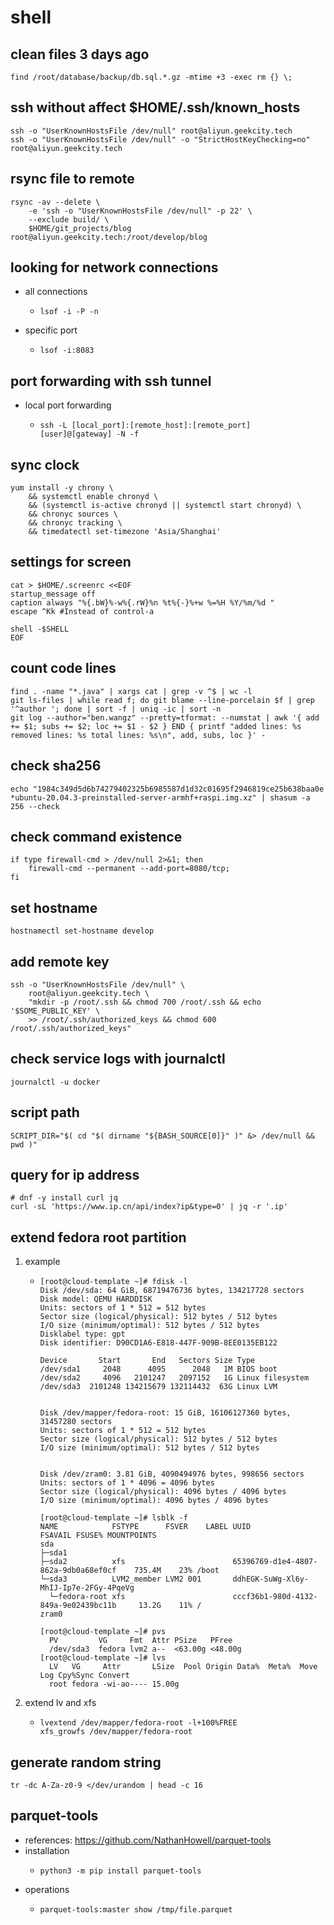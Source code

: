 # shell

## clean files 3 days ago

```shell
find /root/database/backup/db.sql.*.gz -mtime +3 -exec rm {} \;
```

## ssh without affect $HOME/.ssh/known_hosts

```shell
ssh -o "UserKnownHostsFile /dev/null" root@aliyun.geekcity.tech
ssh -o "UserKnownHostsFile /dev/null" -o "StrictHostKeyChecking=no" root@aliyun.geekcity.tech
```

## rsync file to remote

```shell
rsync -av --delete \
    -e 'ssh -o "UserKnownHostsFile /dev/null" -p 22' \
    --exclude build/ \
    $HOME/git_projects/blog root@aliyun.geekcity.tech:/root/develop/blog
```

## looking for network connections

* all connections
    + ```shell
      lsof -i -P -n
      ```
* specific port
    + ```shell
      lsof -i:8083
      ```

## port forwarding with ssh tunnel

* local port forwarding
    + ```shell
      ssh -L [local_port]:[remote_host]:[remote_port] [user]@[gateway] -N -f
      ```

## sync clock

```shell
yum install -y chrony \
    && systemctl enable chronyd \
    && (systemctl is-active chronyd || systemctl start chronyd) \
    && chronyc sources \
    && chronyc tracking \
    && timedatectl set-timezone 'Asia/Shanghai'
```

## settings for screen

```shell
cat > $HOME/.screenrc <<EOF
startup_message off
caption always "%{.bW}%-w%{.rW}%n %t%{-}%+w %=%H %Y/%m/%d "
escape ^Kk #Instead of control-a

shell -$SHELL
EOF
```

## count code lines

```shell
find . -name "*.java" | xargs cat | grep -v ^$ | wc -l
git ls-files | while read f; do git blame --line-porcelain $f | grep '^author '; done | sort -f | uniq -ic | sort -n
git log --author="ben.wangz" --pretty=tformat: --numstat | awk '{ add += $1; subs += $2; loc += $1 - $2 } END { printf "added lines: %s removed lines: %s total lines: %s\n", add, subs, loc }' -
```

## check sha256

```shell
echo "1984c349d5d6b74279402325b6985587d1d32c01695f2946819ce25b638baa0e *ubuntu-20.04.3-preinstalled-server-armhf+raspi.img.xz" | shasum -a 256 --check
```

## check command existence

```shell
if type firewall-cmd > /dev/null 2>&1; then 
    firewall-cmd --permanent --add-port=8080/tcp; 
fi
```

## set hostname

```shell
hostnamectl set-hostname develop
```

## add remote key

```shell
ssh -o "UserKnownHostsFile /dev/null" \
    root@aliyun.geekcity.tech \
    "mkdir -p /root/.ssh && chmod 700 /root/.ssh && echo '$SOME_PUBLIC_KEY' \
    >> /root/.ssh/authorized_keys && chmod 600 /root/.ssh/authorized_keys"
```

## check service logs with journalctl

```shell
journalctl -u docker
```

## script path

```shell
SCRIPT_DIR="$( cd "$( dirname "${BASH_SOURCE[0]}" )" &> /dev/null && pwd )"
```

## query for ip address
```shell
# dnf -y install curl jq
curl -sL 'https://www.ip.cn/api/index?ip&type=0' | jq -r '.ip'
```

## extend fedora root partition
1. example
    * ```text
      [root@cloud-template ~]# fdisk -l
      Disk /dev/sda: 64 GiB, 68719476736 bytes, 134217728 sectors
      Disk model: QEMU HARDDISK
      Units: sectors of 1 * 512 = 512 bytes
      Sector size (logical/physical): 512 bytes / 512 bytes
      I/O size (minimum/optimal): 512 bytes / 512 bytes
      Disklabel type: gpt
      Disk identifier: D90CD1A6-E818-447F-909B-8EE0135EB122
      
      Device       Start       End   Sectors Size Type
      /dev/sda1     2048      4095      2048   1M BIOS boot
      /dev/sda2     4096   2101247   2097152   1G Linux filesystem
      /dev/sda3  2101248 134215679 132114432  63G Linux LVM
      
      
      Disk /dev/mapper/fedora-root: 15 GiB, 16106127360 bytes, 31457280 sectors
      Units: sectors of 1 * 512 = 512 bytes
      Sector size (logical/physical): 512 bytes / 512 bytes
      I/O size (minimum/optimal): 512 bytes / 512 bytes
      
      
      Disk /dev/zram0: 3.81 GiB, 4090494976 bytes, 998656 sectors
      Units: sectors of 1 * 4096 = 4096 bytes
      Sector size (logical/physical): 4096 bytes / 4096 bytes
      I/O size (minimum/optimal): 4096 bytes / 4096 bytes

      [root@cloud-template ~]# lsblk -f
      NAME            FSTYPE      FSVER    LABEL UUID                                   FSAVAIL FSUSE% MOUNTPOINTS
      sda
      ├─sda1
      ├─sda2          xfs                        65396769-d1e4-4807-862a-9db0a68ef0cf    735.4M    23% /boot
      └─sda3          LVM2_member LVM2 001       ddhEGK-SuWg-Xl6y-MhIJ-Ip7e-2FGy-4PqeVg
        └─fedora-root xfs                        cccf36b1-980d-4132-849a-9e02439bc11b     13.2G    11% /
      zram0

      [root@cloud-template ~]# pvs
        PV         VG     Fmt  Attr PSize   PFree
        /dev/sda3  fedora lvm2 a--  <63.00g <48.00g
      [root@cloud-template ~]# lvs
        LV   VG     Attr       LSize  Pool Origin Data%  Meta%  Move Log Cpy%Sync Convert
        root fedora -wi-ao---- 15.00g
      ```
2. extend lv and xfs
    * ```shell
      lvextend /dev/mapper/fedora-root -l+100%FREE
      xfs_growfs /dev/mapper/fedora-root
      ```

## generate random string

```shell
tr -dc A-Za-z0-9 </dev/urandom | head -c 16
```

## parquet-tools

* references: https://github.com/NathanHowell/parquet-tools
* installation
    + ```shell
      python3 -m pip install parquet-tools
      ```
* operations
    + ```shell
      parquet-tools:master show /tmp/file.parquet
      ```
